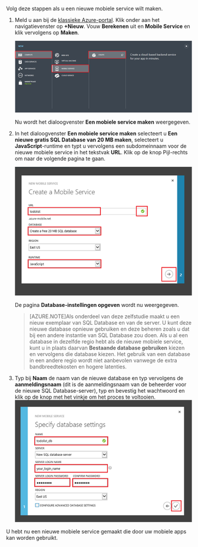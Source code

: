 

Volg deze stappen als u een nieuwe mobiele service wilt maken.

1.  Meld u aan bij de [klassieke Azure-portal](https://manage.windowsazure.com/). Klik onder aan het navigatievenster op **+Nieuw**. Vouw **Berekenen** uit en **Mobile Service** en klik vervolgens op **Maken**.

    ![](./media/mobile-services-create-new-service/mobile-create.png)

    Nu wordt het dialoogvenster **Een mobiele service maken** weergegeven.

2.  In het dialoogvenster **Een mobiele service maken** selecteert u **Een nieuwe gratis SQL Database van 20 MB maken**, selecteert u **JavaScript**-runtime en typt u vervolgens een subdomeinnaam voor de nieuwe mobiele service in het tekstvak **URL**. Klik op de knop Pijl-rechts om naar de volgende pagina te gaan.

    ![](./media/mobile-services-create-new-service/mobile-create-page1.png)

    De pagina **Database-instellingen opgeven** wordt nu weergegeven.
    
    >[AZURE.NOTE]Als onderdeel van deze zelfstudie maakt u een nieuw exemplaar van SQL Database en van de server. U kunt deze nieuwe database opnieuw gebruiken en deze beheren zoals u dat bij een andere instantie van SQL Database zou doen. Als u al een database in dezelfde regio hebt als de nieuwe mobiele service, kunt u in plaats daarvan **Bestaande database gebruiken** kiezen en vervolgens die database kiezen. Het gebruik van een database in een andere regio wordt niet aanbevolen vanwege de extra bandbreedtekosten en hogere latenties.

3.  Typ bij **Naam** de naam van de nieuwe database en typ vervolgens de **aanmeldingsnaam** (dit is de aanmeldingsnaam van de beheerder voor de nieuwe SQL Database-server), typ en bevestig het wachtwoord en klik op de knop met het vinkje om het proces te voltooien.
    ![](./media/mobile-services-create-new-service/mobile-create-page2.png)

U hebt nu een nieuwe mobiele service gemaakt die door uw mobiele apps kan worden gebruikt.




<!--HONumber=Jun16_HO2-->


